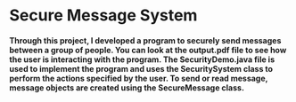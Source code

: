# Secure Message System

#### Through this project, I developed a program to securely send messages between a group of people. You can look at the output.pdf file to see how the user is interacting with the program. The SecurityDemo.java file is used to implement the program and uses the SecuritySystem class to perform the actions specified by the user. To send or read message, message objects are created using the SecureMessage class.  
